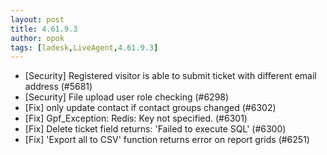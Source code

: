 ```yaml
---
layout: post
title: 4.61.9.3
author: opok
tags: [ladesk,LiveAgent,4.61.9.3]
---
```


- [Security] Registered visitor is able to submit ticket with different email address (#5681)
- [Security] File upload user role checking (#6298)
- [Fix] only update contact if contact groups changed (#6302)
- [Fix] Gpf_Exception: Redis: Key not specified. (#6301)
- [Fix] Delete ticket field returns: 'Failed to execute SQL' (#6300)
- [Fix] 'Export all to CSV' function returns error on report grids (#6251)
